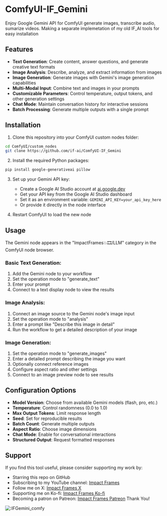 # ComfyUI-IF_Gemini
Enjoy Google Gemini API for ComfyUI generate images, transcribe audio, sumarize videos. Making a separate implemetation of my old IF_AI tools for easy installation

## Features

- **Text Generation**: Create content, answer questions, and generate creative text formats
- **Image Analysis**: Describe, analyze, and extract information from images
- **Image Generation**: Generate images with Gemini's image generation capabilities
- **Multi-Modal Input**: Combine text and images in your prompts
- **Customizable Parameters**: Control temperature, output tokens, and other generation settings
- **Chat Mode**: Maintain conversation history for interactive sessions
- **Batch Processing**: Generate multiple outputs with a single prompt

## Installation

1. Clone this repository into your ComfyUI custom nodes folder:
```bash
cd ComfyUI/custom_nodes
git clone https://github.com/if-ai/ComfyUI-IF_Gemini
```

2. Install the required Python packages:
```bash
pip install google-generativeai pillow
```

3. Set up your Gemini API key:
   - Create a Google AI Studio account at [ai.google.dev](https://ai.google.dev/)
   - Get your API key from the Google AI Studio dashboard
   - Set it as an environment variable: `GEMINI_API_KEY=your_api_key_here`
   - Or provide it directly in the node interface

4. Restart ComfyUI to load the new node

## Usage

The Gemini node appears in the "ImpactFrames💥🎞️/LLM" category in the ComfyUI node browser.

### Basic Text Generation:
1. Add the Gemini node to your workflow
2. Set the operation mode to "generate_text"
3. Enter your prompt
4. Connect to a text display node to view the results

### Image Analysis:
1. Connect an image source to the Gemini node's image input
2. Set the operation mode to "analysis"
3. Enter a prompt like "Describe this image in detail"
4. Run the workflow to get a detailed description of your image

### Image Generation:
1. Set the operation mode to "generate_images"
2. Enter a detailed prompt describing the image you want
3. Optionally connect reference images
4. Configure aspect ratio and other settings
5. Connect to an image preview node to see results

## Configuration Options

- **Model Version**: Choose from available Gemini models (flash, pro, etc.)
- **Temperature**: Control randomness (0.0 to 1.0)
- **Max Output Tokens**: Limit response length
- **Seed**: Set for reproducible results
- **Batch Count**: Generate multiple outputs
- **Aspect Ratio**: Choose image dimensions
- **Chat Mode**: Enable for conversational interactions
- **Structured Output**: Request formatted responses

## Support
If you find this tool useful, please consider supporting my work by:
- Starring this repo on GitHub
- Subscribing to my YouTube channel: [Impact Frames](https://youtube.com/@impactframes?si=DrBu3tOAC2-YbEvc)
- Follow me on X: [Impact Frames X](https://x.com/impactframesX)
- Supporting me on Ko-fi: [Impact Frames Ko-fi](https://ko-fi.com/impactframes)
- Becoming a patron on Patreon: [Impact Frames Patreon](https://patreon.com/ImpactFrames)
Thank You!

<img src="https://count.getloli.com/get/@IFGemeini_comfy?theme=moebooru" alt=":IFGemini_comfy" /> 
